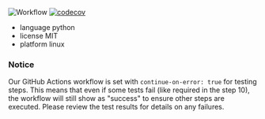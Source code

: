 ![Workflow](https://github.com/DFY-NCSU/ABeautifulRepo/actions/workflows/python-app.yml/badge.svg)
[![codecov](https://codecov.io/github/DFY-NCSU/ABeautifulRepo/graph/badge.svg?token=UEI8Y05X61)](https://codecov.io/github/DFY-NCSU/ABeautifulRepo)

- language python
- license MIT
- platform linux

### **Notice**

Our GitHub Actions workflow is set with `continue-on-error: true` for testing steps. This means that even if some tests fail (like required in the step 10), the workflow will still show as "success" to ensure other steps are executed. Please review the test results for details on any failures.
